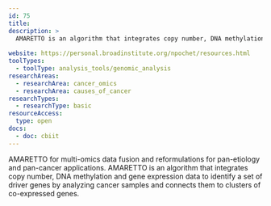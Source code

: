 ```yaml
---
id: 75
title: 
description: >
  AMARETTO is an algorithm that integrates copy number, DNA methylation and gene expression data to identify a set of driver genes by analyzing cancer samples and connects them to clusters of co-expressed genes.
  
website: https://personal.broadinstitute.org/npochet/resources.html
toolTypes:
  - toolType: analysis_tools/genomic_analysis
researchAreas:
  - researchArea: cancer_omics
  - researchArea: causes_of_cancer
researchTypes:
  - researchType: basic
resourceAccess:
  type: open
docs:
  - doc: cbiit
---
```

AMARETTO for multi-omics data fusion and reformulations for pan-etiology and pan-cancer applications. AMARETTO is an algorithm that integrates copy number, DNA methylation and gene expression data to identify a set of driver genes by analyzing cancer samples and connects them to clusters of co-expressed genes.

